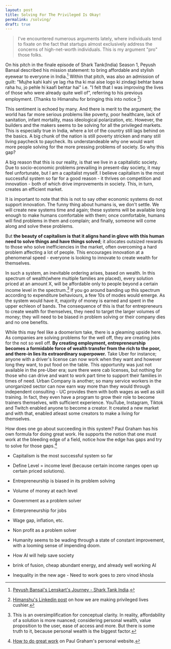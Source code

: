 ```yaml
---
layout: post
title: Solving For The Privileged Is Okay!
permalink: /solving/
draft: true
---
```


> I've encountered numerous arguments lately, where individuals tend to fixate on the fact that startups almost exclusively address the concerns of high-net-worth individuals. This is my argument "pro" those folks.

On his pitch in the finale episode of Shark Tank(India) Season 1, Peyush Bansal described his mission statement: to bring affordable and stylish eyewear to everyone in India.[^lenskart] Within that pitch, was also an admission of guilt: "Mujhe kahi kahi ye lag rha tha ki mai aise logo ki zindagi behtar bana raha hu, jo pehle hi kaafi behtar hai" i.e. "I felt that I was improving the lives of those who were already quite well of", referring to his previous employment. (Thanks to Himanshu for bringing this into notice [^himanshu]) 

This sentiment is echoed by many. And there is merit to the argument; the world has far more serious problems like poverty, poor healthcare, lack of sanitation, infant mortality, mass ideological polarization, etc. However, the builders and the makers seems to be solving for all the privileged markets. This is especially true in India, where a lot of the country still lags behind on the basics. A big chunk of the nation is still poverty stricken and many still living paycheck to paycheck. Its understandeable why one would want more people solving for the more pressing problems of society. So why this gap?

A big reason that this is our reality, is that we live in a capitalistic society. Due to socio-economic problems prevailing in present-day society, it may feel unfortunate, but I am a capitalist myself. I believe capitalism is the most successful system so far for a good reason - it thrives on competition and innovation - both of which drive improvements in society. This, in turn, creates an efficient market.

It is important to note that this is not to say other economic systems do not support innovation. The funny thing about humans is, we don't settle. We will create new systems time and again; these systems will be available long enough to make humans comfortable with them; once comfortable, humans will find problems in them and complain; and finally, someone will come along and solve these problems.

But **the beauty of capitalism is that it aligns hand in glove with this human need to solve things and have things solved**; it allocates outsized rewards to those who solve inefficiencies in the market, often overcoming a hard problem affecting a lot of people. This encourages innovation at a phenomenal speed - everyone is looking to innovate to create wealth for themselves.

In such a system, an inevitable ordering arises, based on wealth. In this spectrum of wealth(where multiple families are placed), every solution priced at an amount X, will be affordable only to people beyond a certain income level in the spectrum.[^spectrum] If you go around banding up this spectrum according to expenditure behaviours, a few 10s of modes would emerge. As the system would have it, majority of money is earned and spent in the upper echleon of bands. The consequence of this is that for entrepreneurs to create wealth for themselves, they need to target the larger volumes of money; they will need to be biased in problem solving or their company dies and no one benefits.

While this may feel like a doomerism take, there is a gleaming upside here. As companies are solving problems for the well off, they are creating jobs for the not so well off. **By creating employment, entrepreneurship becomes a formidable force of wealth transfer from the rich to the poor, and there-in lies its extraordinary superpower.** Take Uber for instance; anyone with a driver's license can now work when they want and however long they want, to put food on the table. This opportunity was just not available in the pre-Uber era; sure there were cab licenses, but nothing for those who can drive and want to work part time to support their families in times of need. Urban Company is another; so many service workers in the unorganized sector can now earn way more than they would through independent consulting - UC provides them with both wages as well as skill training. In fact, they even have a program to grow their role to become trainers themselves, with sufficient experience. YouTube, Instagram, Tiktok and Twitch enabled anyone to become a creator. It created a new market and with that, enabled atleast some creators to make a living for themselves. 

How does one go about succeeding in this system? Paul Graham has his own formula for doing great work. He supports the notion that one must work at the bleeding edge of a field, notice how the edge has gaps and try to solve for those gaps.[^pg_greatwork]




- Capitalism is the most successful system so far
- Define Level = income level (because certain income ranges open up certain priced solutions). 

- Entrepreneurship is biased in its problem solving
- Volume of money at each level 
- Government as a problem solver
- Enterpreneurship for jobs
- Wage gap, inflation, etc.
- Non profit as a problem solver

- Humanity seems to be wading through a state of constant improvement, with a looming sense of impending doom.



- How AI will help save society
- brink of fusion, cheap abundant energy, and already well working AI

- Inequality in the new age - Need to work goes to zero vinod khosla


[^lenskart]: [Peyush Bansal's Lenskart's Journey - Shark Tank India](https://www.youtube.com/watch?v=LrA4UwYTJt8).
[^himanshu]: [Himanshu's Linkedin post](https://www.linkedin.com/posts/himanshuk32_india-activity-7134525952381890561-tO6I) on how we are making privileged lives cushier.
[^spectrum]: This is an oversimplification for conceptual clarity. In reality, affordability of a solution is more nuanced; considering personal wealth, value proposition to the user, ease of access and more. But there is some truth to it, because personal wealth is the biggest factor.
[^banding]: Could be more granular, but any practical segregation should probably give < 15 bands. 
[^pg_greatwork]: [How to do great work](https://paulgraham.com/greatwork.html) on Paul Graham's personal website.